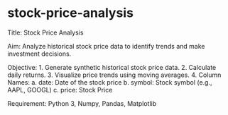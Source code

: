 # stock-price-analysis

Title: Stock Price Analysis

Aim: Analyze historical stock price data to identify trends and make investment decisions.

Objective:
        1. Generate synthetic historical stock price data.
        2. Calculate daily returns.
        3. Visualize price trends using moving averages.
        4. Column Names:
            a. date: Date of the stock price
            b. symbol: Stock symbol (e.g., AAPL, GOOGL)
            c. price: Stock Price

Requirement: Python 3, Numpy, Pandas, Matplotlib

